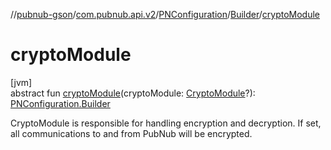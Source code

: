 //[pubnub-gson](../../../../index.md)/[com.pubnub.api.v2](../../index.md)/[PNConfiguration](../index.md)/[Builder](index.md)/[cryptoModule](crypto-module.md)

# cryptoModule

[jvm]\
abstract fun [cryptoModule](crypto-module.md)(cryptoModule: [CryptoModule](../../../../../pubnub-core/pubnub-core-api/pubnub-core-api/com.pubnub.api.crypto/-crypto-module/index.md)?): [PNConfiguration.Builder](index.md)

CryptoModule is responsible for handling encryption and decryption. If set, all communications to and from PubNub will be encrypted.
